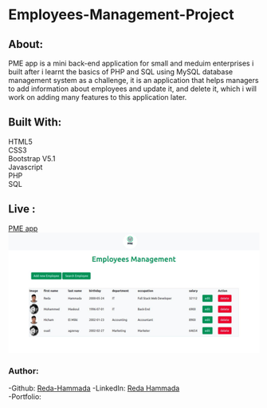 # Employees-Management-Project   

## About:     

PME app is a mini back-end application for small and meduim enterprises i built after i learnt the basics of PHP and SQL using MySQL database management system as a challenge, it is an application that helps managers to add information about employees and update it, and delete it, which i will work on adding many features 
to this application later.    

## Built With:  

HTML5  
CSS3  
Bootstrap V5.1  
Javascript  
PHP  
SQL    

## Live :  
[PME app](https://duckduckgo.com)  
![](./img/pme.jpg)  

### Author:  
-Github: [Reda-Hammada](https://github.com/Reda-Hammada) 
-LinkedIn: [Reda Hammada](https://www.linkedin.com/in/reda-hammada/)   
-Portfolio:[](www.hammada-reda.com)  

